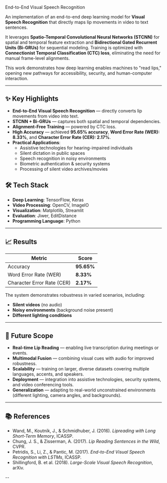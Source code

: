 End-to-End Visual Speech Recognition  

An implementation of an end-to-end deep learning model for **Visual Speech Recognition** that directly maps lip movements in video to text sentences.  

It leverages **Spatio-Temporal Convolutional Neural Networks (STCNN)** for spatial and temporal feature extraction and **Bidirectional Gated Recurrent Units (Bi-GRUs)** for sequential modeling. Training is optimized with **Connectionist Temporal Classification (CTC) loss**, eliminating the need for manual frame-level alignments.  

This work demonstrates how deep learning enables machines to "read lips," opening new pathways for accessibility, security, and human-computer interaction.  

---

## ✨ Key Highlights
- **End-to-End Visual Speech Recognition** — directly converts lip movements from video into text.  
- **STCNN + Bi-GRUs** — captures both spatial and temporal dependencies.  
- **Alignment-Free Training** — powered by CTC loss.  
- **High Accuracy** — achieved **95.65% accuracy**, **Word Error Rate (WER): 8.33%**, and **Character Error Rate (CER): 2.17%**.  
- **Practical Applications**:  
  - Assistive technologies for hearing-impaired individuals  
  - Silent dictation in public spaces  
  - Speech recognition in noisy environments  
  - Biometric authentication & security systems  
  - Processing of silent video archives/movies  

## 🛠️ Tech Stack
- **Deep Learning**: TensorFlow, Keras  
- **Video Processing**: OpenCV, ImageIO  
- **Visualization**: Matplotlib, Streamlit  
- **Evaluation**: Jiwer, EditDistance  
- **Programming Language**: Python  

---


## 📈 Results

| Metric                     | Score      |
| -------------------------- | ---------- |
| Accuracy                   | **95.65%** |
| Word Error Rate (WER)      | **8.33%**  |
| Character Error Rate (CER) | **2.17%**  |

The system demonstrates robustness in varied scenarios, including:

* **Silent videos** (no audio)
* **Noisy environments** (background noise present)
* **Different lighting conditions**

---

## 🔮 Future Scope

* **Real-time Lip Reading** — enabling live transcription during meetings or events.
* **Multimodal Fusion** — combining visual cues with audio for improved robustness.
* **Scalability** — training on larger, diverse datasets covering multiple languages, accents, and speakers.
* **Deployment** — integration into assistive technologies, security systems, and video conferencing tools.
* **Generalization** — adapting to real-world unconstrained environments (different lighting, camera angles, and backgrounds).

---

## 📚 References

* Wand, M., Koutník, J., & Schmidhuber, J. (2016). *Lipreading with Long Short-Term Memory*, ICASSP.
* Chung, J. S., & Zisserman, A. (2017). *Lip Reading Sentences in the Wild*, CVPR.
* Petridis, S., Li, Z., & Pantic, M. (2017). *End-to-End Visual Speech Recognition with LSTMs*, ICASSP.
* Shillingford, B. et al. (2018). *Large-Scale Visual Speech Recognition*, arXiv.

--
